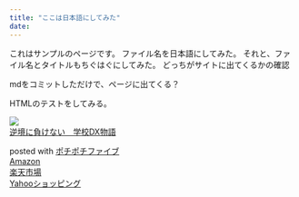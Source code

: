 ```yaml
---
title: "ここは日本語にしてみた"
date:
---
```

これはサンプルのページです。
ファイル名を日本語にしてみた。
それと、ファイル名とタイトルもちぐはぐにしてみた。
どっちがサイトに出てくるかの確認

mdをコミットしただけで、ページに出てくる？

HTMLのテストをしてみる。

<div class="cstmreba">
<div class="kaerebalink-box">
<div class="kaerebalink-image"><a href="https://www.amazon.co.jp/dp/4761929308?tag=jun3010me-22&linkCode=ogi&th=1&psc=1" target="_blank" ><img src="https://m.media-amazon.com/images/I/41XEWKHzOWL._SL160_.jpg" style="border: none;" /></a></div>
<div class="kaerebalink-info">
<div class="kaerebalink-name"><a href="https://www.amazon.co.jp/dp/4761929308?tag=jun3010me-22&linkCode=ogi&th=1&psc=1" target="_blank" >逆境に負けない　学校DX物語</a></p>
<div class="kaerebalink-powered-date">posted with <a href="https://jun3010.me/pochipochi5.php" rel="nofollow" target="_blank">ポチポチファイブ</a></div>
</div>
<div class="kaerebalink-link1">
<div class="shoplinkamazon"><a href="https://www.amazon.co.jp/gp/search?keywords=逆境に負けない　学校DX物語&tag=jun3010me-22" target="_blank" >Amazon</a></div>
<div class="shoplinkrakuten"><a href="https://hb.afl.rakuten.co.jp/hgc/10ef1d94.c90f9829.10ef1d95.53606a39/?pc=https%3A%2F%2Fsearch.rakuten.co.jp%2Fsearch%2Fmall%2F逆境に負けない　学校DX物語%2F-%2Ff.1-p.1-s.1-sf.0-st.A-v.2%3Fx%3D0%26scid%3Daf_ich_link_urltxt%26m%3Dhttp%3A%2F%2Fm.rakuten.co.jp%2F" target="_blank" >楽天市場</a></div>
<div class="shoplinkyahoo"><a href="https://ck.jp.ap.valuecommerce.com/servlet/referral?sid=3040825&pid=884909937&vc_url=http%3A%2F%2Fsearch.shopping.yahoo.co.jp%2Fsearch%3Fp%3D逆境に負けない　学校DX物語 "vcptn=kaereba" target="_blank" >Yahooショッピング<img src="//ad.jp.ap.valuecommerce.com/servlet/gifbanner?sid=3040825&pid=884909937" height="1" width="1" border="0"></a></div>
</div>
</div>
<div class="booklink-footer"></div>
</div>
</div>